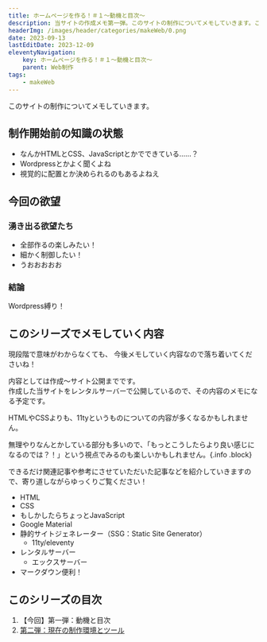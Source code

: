 ```yaml
---
title: ホームページを作る！＃１〜動機と目次〜
description: 当サイトの作成メモ第一弾。このサイトの制作についてメモしていきます。このサイトを作った動機やシリーズ記事の目次を公開しています。
headerImg: /images/header/categories/makeWeb/0.png
date: 2023-09-13
lastEditDate: 2023-12-09
eleventyNavigation:
    key: ホームページを作る！＃１〜動機と目次〜
    parent: Web制作
tags:
    - makeWeb
---
```


このサイトの制作についてメモしていきます。    

## 制作開始前の知識の状態
- なんかHTMLとCSS、JavaScriptとかでできている……？
- Wordpressとかよく聞くよね
- 視覚的に配置とか決められるのもあるよねえ

## 今回の欲望

### 湧き出る欲望たち
- 全部作るの楽しみたい！
- 細かく制御したい！
- うおおおおお

### 結論
Wordpress縛り！

## このシリーズでメモしていく内容
現段階で意味がわからなくても、
今後メモしていく内容なので落ち着いてくださいね！  

内容としては作成〜サイト公開までです。  
作成した当サイトをレンタルサーバーで公開しているので、その内容のメモになる予定です。  

HTMLやCSSよりも、11tyというものについての内容が多くなるかもしれません。  

無理やりなんとかしている部分も多いので、「もっとこうしたらより良い感じになるのでは？！」という視点でみるのも楽しいかもしれません。{.info .block}  

できるだけ関連記事や参考にさせていただいた記事などを紹介していきますので、寄り道しながらゆっくりご覧ください！  

- HTML
- CSS
- もしかしたらちょっとJavaScript
- Google Material
- 静的サイトジェネレーター（SSG：Static Site Generator）
  - 11ty/eleventy
- レンタルサーバー
  - エックスサーバー
- マークダウン便利！

## このシリーズの目次
1. 【今回】第一弾：動機と目次 
2. [第二弾：現在の制作環境とツール](/categories/makeWeb/1/)  
